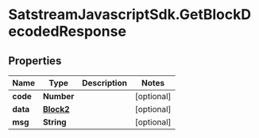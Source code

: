# SatstreamJavascriptSdk.GetBlockDecodedResponse

## Properties
Name | Type | Description | Notes
------------ | ------------- | ------------- | -------------
**code** | **Number** |  | [optional] 
**data** | [**Block2**](Block2.md) |  | [optional] 
**msg** | **String** |  | [optional] 
